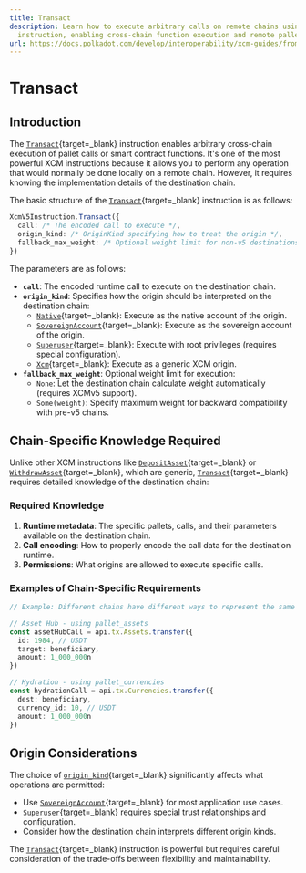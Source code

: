 ```yaml
---
title: Transact
description: Learn how to execute arbitrary calls on remote chains using the Transact
  instruction, enabling cross-chain function execution and remote pallet interactions.
url: https://docs.polkadot.com/develop/interoperability/xcm-guides/from-apps/transact/
---
```


# Transact

## Introduction

The [`Transact`](https://paritytech.github.io/polkadot-sdk/master/staging_xcm/v5/opaque/type.Instruction.html#variant.Transact){target=\_blank} instruction enables arbitrary cross-chain execution of pallet calls or smart contract functions. It's one of the most powerful XCM instructions because it allows you to perform any operation that would normally be done locally on a remote chain. However, it requires knowing the implementation details of the destination chain.

The basic structure of the [`Transact`](https://paritytech.github.io/polkadot-sdk/master/staging_xcm/v5/opaque/type.Instruction.html#variant.Transact){target=\_blank} instruction is as follows:

```typescript
XcmV5Instruction.Transact({
  call: /* The encoded call to execute */,
  origin_kind: /* OriginKind specifying how to treat the origin */,
  fallback_max_weight: /* Optional weight limit for non-v5 destinations */,
})
```

The parameters are as follows:

- **`call`**: The encoded runtime call to execute on the destination chain.
- **`origin_kind`**: Specifies how the origin should be interpreted on the destination chain:
    - [`Native`](https://paritytech.github.io/polkadot-sdk/master/staging_xcm/v3/enum.OriginKind.html#variant.Native){target=\_blank}: Execute as the native account of the origin.
    - [`SovereignAccount`](https://paritytech.github.io/polkadot-sdk/master/staging_xcm/v3/enum.OriginKind.html#variant.SovereignAccount){target=\_blank}: Execute as the sovereign account of the origin.
    - [`Superuser`](https://paritytech.github.io/polkadot-sdk/master/staging_xcm/v3/enum.OriginKind.html#variant.Superuser){target=\_blank}: Execute with root privileges (requires special configuration).
    - [`Xcm`](https://paritytech.github.io/polkadot-sdk/master/staging_xcm/v3/enum.OriginKind.html#variant.Xcm){target=\_blank}: Execute as a generic XCM origin.
- **`fallback_max_weight`**: Optional weight limit for execution:
    - `None`: Let the destination chain calculate weight automatically (requires XCMv5 support).
    - `Some(weight)`: Specify maximum weight for backward compatibility with pre-v5 chains.

## Chain-Specific Knowledge Required

Unlike other XCM instructions like [`DepositAsset`](https://paritytech.github.io/polkadot-sdk/master/staging_xcm/v5/opaque/type.Instruction.html#variant.DepositAsset){target=\_blank} or [`WithdrawAsset`](https://paritytech.github.io/polkadot-sdk/master/staging_xcm/v5/opaque/type.Instruction.html#variant.WithdrawAsset){target=\_blank}, which are generic, [`Transact`](https://paritytech.github.io/polkadot-sdk/master/staging_xcm/v5/opaque/type.Instruction.html#variant.Transact){target=\_blank} requires detailed knowledge of the destination chain:

### Required Knowledge

1. **Runtime metadata**: The specific pallets, calls, and their parameters available on the destination chain.
2. **Call encoding**: How to properly encode the call data for the destination runtime.
3. **Permissions**: What origins are allowed to execute specific calls.

### Examples of Chain-Specific Requirements

```typescript
// Example: Different chains have different ways to represent the same operation

// Asset Hub - using pallet_assets
const assetHubCall = api.tx.Assets.transfer({
  id: 1984, // USDT
  target: beneficiary,
  amount: 1_000_000n
})

// Hydration - using pallet_currencies
const hydrationCall = api.tx.Currencies.transfer({
  dest: beneficiary,
  currency_id: 10, // USDT
  amount: 1_000_000n
})
```

## Origin Considerations

The choice of [`origin_kind`](https://paritytech.github.io/polkadot-sdk/master/staging_xcm/v5/enum.Instruction.html#variant.Transact.field.origin_kind){target=\_blank} significantly affects what operations are permitted:

- Use [`SovereignAccount`](https://paritytech.github.io/polkadot-sdk/master/staging_xcm/v3/enum.OriginKind.html#variant.SovereignAccount){target=\_blank} for most application use cases.
- [`Superuser`](https://paritytech.github.io/polkadot-sdk/master/staging_xcm/v3/enum.OriginKind.html#variant.Superuser){target=\_blank} requires special trust relationships and configuration.
- Consider how the destination chain interprets different origin kinds.

The [`Transact`](https://paritytech.github.io/polkadot-sdk/master/staging_xcm/v5/opaque/type.Instruction.html#variant.Transact){target=\_blank} instruction is powerful but requires careful consideration of the trade-offs between flexibility and maintainability.
